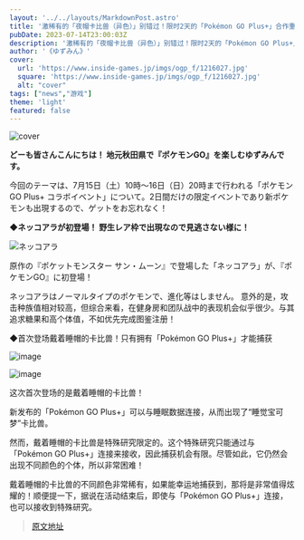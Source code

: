 ```yaml
---
layout: '../../layouts/MarkdownPost.astro'
title: '激稀有的「夜帽卡比兽（异色）」别错过！限时2天的「Pokémon GO Plus+」合作重要要点整理【Pokémon GO 秋田局】'
pubDate: 2023-07-14T23:00:03Z
description: '激稀有的「夜帽卡比兽（异色）」别错过！限时2天的「Pokémon GO Plus+」合作重要要点整理【Pokémon GO 秋田局】'
author: '《ゆずみん》'
cover:
  url: 'https://www.inside-games.jp/imgs/ogp_f/1216027.jpg'
  square: 'https://www.inside-games.jp/imgs/ogp_f/1216027.jpg'
  alt: "cover"
tags: ["news","游戏"]
theme: 'light'
featured: false
---
```


![cover](https://www.inside-games.jp/imgs/ogp_f/1216027.jpg)

**どーも皆さんこんにちは！ 地元秋田県で『ポケモンGO』を楽しむゆずみんです。**

今回のテーマは、7月15日（土）10時～16日（日）20時まで行われる「ポケモンGO Plus+ コラボイベント」について。2日間だけの限定イベントであり新ポケモンも出現するので、ゲットをお忘れなく！

**◆ネッコアラが初登場！ 野生レア枠で出現なので見逃さない様に！**

![ネッコアラ](https://www.inside-games.jp/imgs/zoom/1216028.png)

原作の『ポケットモンスター サン・ムーン』で登場した「ネッコアラ」が、『ポケモンGO』に初登場！

ネッコアラはノーマルタイプのポケモンで、進化等はしません。
意外的是，攻击种族值相对较高，但综合来看，在健身房和团队战中的表现机会似乎很少。与其追求糖果和高个体值，不如优先完成图鉴注册！

◆首次登场戴着睡帽的卡比兽！只有拥有「Pokémon GO Plus+」才能捕获

![image](https://www.inside-games.jp/imgs/zoom/1216029.png)

![image](https://www.inside-games.jp/imgs/zoom/1216030.png)

这次首次登场的是戴着睡帽的卡比兽！

新发布的「Pokémon GO Plus+」可以与睡眠数据连接，从而出现了“睡觉宝可梦”卡比兽。

然而，戴着睡帽的卡比兽是特殊研究限定的。这个特殊研究只能通过与「Pokémon GO Plus+」连接来接收，因此捕获机会有限。尽管如此，它仍然会出现不同颜色的个体，所以非常困难！

戴着睡帽的卡比兽的不同颜色非常稀有，如果能幸运地捕获到，那将是非常值得炫耀的！顺便提一下，据说在活动结束后，即使与「Pokémon GO Plus+」连接，也可以接收到特殊研究。

>[原文地址](https://www.inside-games.jp/article/2023/07/15/147215.html)  